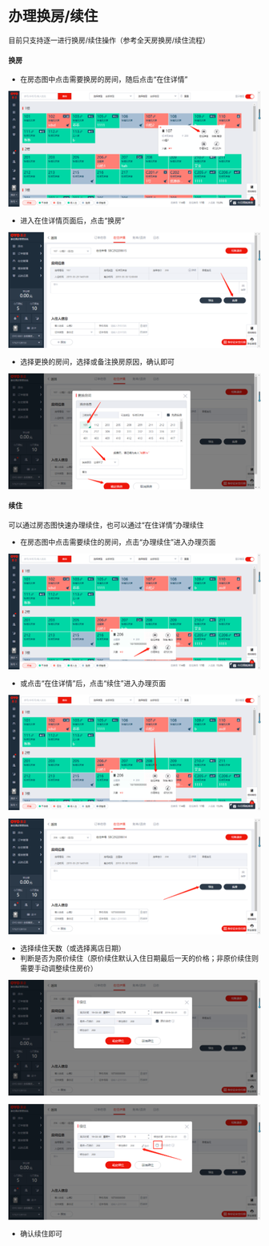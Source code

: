 # 办理换房/续住

目前只支持逐一进行换房/续住操作（参考全天房换房/续住流程）

#### 换房

* 在房态图中点击需要换房的房间，随后点击“在住详情”

![](../../../.gitbook/assets/image%20%28334%29.png)

* 进入在住详情页面后，点击“换房”

![](../../../.gitbook/assets/image%20%28123%29.png)

* 选择更换的房间，选择或备注换房原因，确认即可

![](../../../.gitbook/assets/image%20%28481%29.png)

#### 续住

可以通过房态图快速办理续住，也可以通过“在住详情”办理续住

* 在房态图中点击需要续住的房间，点击“办理续住”进入办理页面

![](../../../.gitbook/assets/image%20%28381%29.png)

* 或点击“在住详情”后，点击“续住”进入办理页面

![](../../../.gitbook/assets/image%20%2890%29.png)

![](../../../.gitbook/assets/image%20%28190%29.png)

* 选择续住天数（或选择离店日期）
* 判断是否为原价续住（原价续住默认入住日期最后一天的价格；非原价续住则需要手动调整续住房价）

![](../../../.gitbook/assets/image%20%2871%29.png)

![](../../../.gitbook/assets/image%20%28727%29.png)

* 确认续住即可

